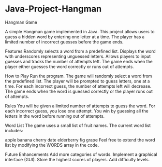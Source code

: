 # Java-Project-Hangman
Hangman Game

A simple Hangman game implemented in Java. This project allows users to guess a hidden word by entering one letter at a time. The player has a limited number of incorrect guesses before the game ends.

Features
Randomly selects a word from a predefined list.
Displays the word with underscores representing unguessed letters.
Allows players to input guesses and tracks the number of attempts left.
The game ends when the player either guesses the word correctly or runs out of attempts.

How to Play
Run the program.
The game will randomly select a word from the predefined list.
The player will be prompted to guess letters, one at a time.
For each incorrect guess, the number of attempts left will decrease.
The game ends when the word is guessed correctly or the player runs out of attempts.


Rules
You will be given a limited number of attempts to guess the word.
For each incorrect guess, you lose one attempt.
You win by guessing all the letters in the word before running out of attempts.


Word List
The game uses a small list of fruit names. The current word list includes:

apple
banana
cherry
date
elderberry
fig
grape
Feel free to extend the word list by modifying the WORDS array in the code.

Future Enhancements
Add more categories of words.
Implement a graphical interface (GUI).
Store the highest scores of players.
Add difficulty levels.
